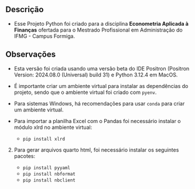 ## Descrição

- Esse Projeto Python foi criado para a disciplina **Econometria Aplicada à Finanças** ofertada para o Mestrado Profissional em Administração do IFMG - Campus Formiga. 


## Observações 

- Esta versão foi criada usando uma versão beta do IDE Positron (Positron Version: 2024.08.0 (Universal) build 31) e Python 3.12.4 em MacOS.

- É importante criar um ambiente virtual para instalar as dependências do projeto, sendo que o ambiente virtual foi criado com `pyenv`. 

- Para sistemas Windows, há recomendações para usar `conda` para criar um ambiente virtual.  

- Para importar a planilha Excel com o Pandas foi necessário instalar o módulo xlrd no ambiente virtual: 

    - `pip install xlrd`

2. Para gerar arquivos quarto html, foi necessário instalar os seguintes pacotes: 

    - `pip install pyyaml`
    - `pip install nbformat`
    - `pip install nbclient`
